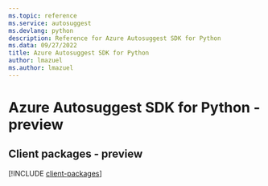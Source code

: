 ```yaml
---
ms.topic: reference
ms.service: autosuggest
ms.devlang: python
description: Reference for Azure Autosuggest SDK for Python
ms.data: 09/27/2022
title: Azure Autosuggest SDK for Python
author: lmazuel
ms.author: lmazuel
---
```

# Azure Autosuggest SDK for Python - preview

## Client packages - preview
[!INCLUDE [client-packages](autosuggest-client-index.md)]
